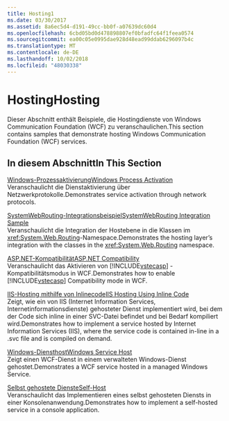 ```yaml
---
title: Hosting1
ms.date: 03/30/2017
ms.assetid: 8a6ec5d4-d191-49cc-bb0f-a07639dc60d4
ms.openlocfilehash: 6cbd05bd0d478898807ef0bfadfc64f1feea0574
ms.sourcegitcommit: ea00c05e0995dae928d48ead99ddab6296097b4c
ms.translationtype: MT
ms.contentlocale: de-DE
ms.lasthandoff: 10/02/2018
ms.locfileid: "48030338"
---
```

# <a name="hosting"></a><span data-ttu-id="7a6fe-102">Hosting</span><span class="sxs-lookup"><span data-stu-id="7a6fe-102">Hosting</span></span>
<span data-ttu-id="7a6fe-103">Dieser Abschnitt enthält Beispiele, die Hostingdienste von Windows Communication Foundation (WCF) zu veranschaulichen.</span><span class="sxs-lookup"><span data-stu-id="7a6fe-103">This section contains samples that demonstrate hosting Windows Communication Foundation (WCF) services.</span></span>  
  
## <a name="in-this-section"></a><span data-ttu-id="7a6fe-104">In diesem Abschnitt</span><span class="sxs-lookup"><span data-stu-id="7a6fe-104">In This Section</span></span>  
 [<span data-ttu-id="7a6fe-105">Windows-Prozessaktivierung</span><span class="sxs-lookup"><span data-stu-id="7a6fe-105">Windows Process Activation</span></span>](../../../../docs/framework/wcf/samples/windows-process-activation.md)  
 <span data-ttu-id="7a6fe-106">Veranschaulicht die Dienstaktivierung über Netzwerkprotokolle.</span><span class="sxs-lookup"><span data-stu-id="7a6fe-106">Demonstrates service activation through network protocols.</span></span>  
  
 [<span data-ttu-id="7a6fe-107">SystemWebRouting-Integrationsbeispiel</span><span class="sxs-lookup"><span data-stu-id="7a6fe-107">SystemWebRouting Integration Sample</span></span>](../../../../docs/framework/wcf/samples/systemwebrouting-integration-sample.md)  
 <span data-ttu-id="7a6fe-108">Veranschaulicht die Integration der Hostebene in die Klassen im <xref:System.Web.Routing>-Namespace.</span><span class="sxs-lookup"><span data-stu-id="7a6fe-108">Demonstrates the hosting layer’s integration with the classes in the <xref:System.Web.Routing> namespace.</span></span>  
  
 [<span data-ttu-id="7a6fe-109">ASP.NET-Kompatibilität</span><span class="sxs-lookup"><span data-stu-id="7a6fe-109">ASP.NET Compatibility</span></span>](../../../../docs/framework/wcf/samples/aspnet-compatibility.md)  
 <span data-ttu-id="7a6fe-110">Veranschaulicht das Aktivieren von [!INCLUDE[vstecasp](../../../../includes/vstecasp-md.md)] -Kompatibilitätsmodus in WCF.</span><span class="sxs-lookup"><span data-stu-id="7a6fe-110">Demonstrates how to enable [!INCLUDE[vstecasp](../../../../includes/vstecasp-md.md)] Compatibility mode in WCF.</span></span>  
  
 [<span data-ttu-id="7a6fe-111">IIS-Hosting mithilfe von Inlinecode</span><span class="sxs-lookup"><span data-stu-id="7a6fe-111">IIS Hosting Using Inline Code</span></span>](../../../../docs/framework/wcf/samples/iis-hosting-using-inline-code.md)  
 <span data-ttu-id="7a6fe-112">Zeigt, wie ein von IIS (Internet Information Services, Internetinformationsdienste) gehosteter Dienst implementiert wird, bei dem der Code sich inline in einer SVC-Datei befindet und bei Bedarf kompiliert wird.</span><span class="sxs-lookup"><span data-stu-id="7a6fe-112">Demonstrates how to implement a service hosted by Internet Information Services (IIS), where the service code is contained in-line in a .svc file and is compiled on demand.</span></span>  
  
 [<span data-ttu-id="7a6fe-113">Windows-Diensthost</span><span class="sxs-lookup"><span data-stu-id="7a6fe-113">Windows Service Host</span></span>](../../../../docs/framework/wcf/samples/windows-service-host.md)  
 <span data-ttu-id="7a6fe-114">Zeigt einen WCF-Dienst in einem verwalteten Windows-Dienst gehostet.</span><span class="sxs-lookup"><span data-stu-id="7a6fe-114">Demonstrates a WCF service hosted in a managed Windows Service.</span></span>  
  
 [<span data-ttu-id="7a6fe-115">Selbst gehostete Dienste</span><span class="sxs-lookup"><span data-stu-id="7a6fe-115">Self-Host</span></span>](../../../../docs/framework/wcf/samples/self-host.md)  
 <span data-ttu-id="7a6fe-116">Veranschaulicht das Implementieren eines selbst gehosteten Diensts in einer Konsolenanwendung.</span><span class="sxs-lookup"><span data-stu-id="7a6fe-116">Demonstrates how to implement a self-hosted service in a console application.</span></span>
